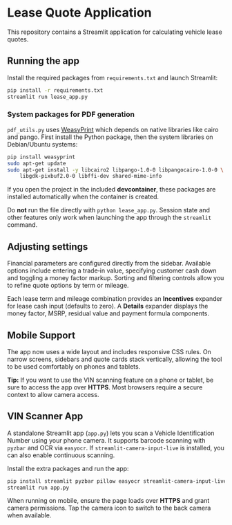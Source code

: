 # Lease Quote Application

This repository contains a Streamlit application for calculating vehicle lease quotes.

## Running the app

Install the required packages from `requirements.txt` and launch Streamlit:

```bash
pip install -r requirements.txt
streamlit run lease_app.py
```

### System packages for PDF generation

`pdf_utils.py` uses [WeasyPrint](https://weasyprint.org/) which depends on
native libraries like cairo and pango. First install the Python package, then the
system libraries on Debian/Ubuntu systems:

```bash
pip install weasyprint
sudo apt-get update
sudo apt-get install -y libcairo2 libpango-1.0-0 libpangocairo-1.0-0 \
    libgdk-pixbuf2.0-0 libffi-dev shared-mime-info
```

If you open the project in the included **devcontainer**, these packages are
installed automatically when the container is created.

Do **not** run the file directly with `python lease_app.py`. Session state and
other features only work when launching the app through the `streamlit` command.

## Adjusting settings

Financial parameters are configured directly from the sidebar. Available options
include entering a trade‑in value, specifying customer cash down and toggling a
money factor markup. Sorting and filtering controls allow you to refine quote
options by term or mileage.

Each lease term and mileage combination provides an **Incentives** expander
for lease cash input (defaults to zero). A **Details** expander displays the
money factor, MSRP, residual value and payment formula components.

## Mobile Support

The app now uses a wide layout and includes responsive CSS rules. On narrow
screens, sidebars and quote cards stack vertically, allowing the tool to be used
comfortably on phones and tablets.

**Tip:** If you want to use the VIN scanning feature on a phone or tablet, be
sure to access the app over **HTTPS**. Most browsers require a secure context to
allow camera access.
## VIN Scanner App

A standalone Streamlit app (`app.py`) lets you scan a Vehicle Identification Number using your phone camera. It supports barcode scanning with `pyzbar` and OCR via `easyocr`. If `streamlit-camera-input-live` is installed, you can also enable continuous scanning.

Install the extra packages and run the app:

```bash
pip install streamlit pyzbar pillow easyocr streamlit-camera-input-live
streamlit run app.py
```

When running on mobile, ensure the page loads over **HTTPS** and grant camera permissions. Tap the camera icon to switch to the back camera when available.


